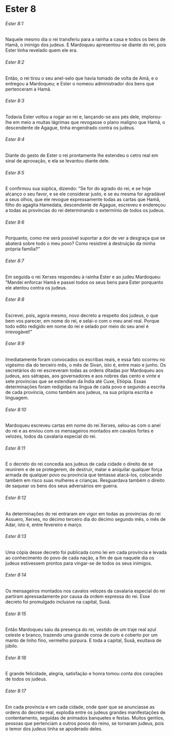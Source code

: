 # Ester 8

###### Ester 8:1

Naquele mesmo dia o rei transferiu para a rainha a casa e todos os bens de Hamã, o inimigo dos judeus. E Mardoqueu apresentou-se diante do rei, pois Ester tinha revelado quem ele era.

###### Ester 8:2

Então, o rei tirou o seu anel-selo que havia tomado de volta de Amã, e o entregou a Mardoqueu; e Ester o nomeou administrador dos bens que pertenceram a Hamã.

###### Ester 8:3

Todavia Ester voltou a rogar ao rei e, lançando-se aos pés dele, implorou-lhe em meio a muitas lágrimas que revogasse o plano maligno que Hamã, o descendente de Agague, tinha engendrado contra os judeus.

###### Ester 8:4

Diante do gesto de Ester o rei prontamente lhe estendeu o cetro real em sinal de aprovação, e ela se levantou diante dele.

###### Ester 8:5

E confirmou sua súplica, dizendo: “Se for do agrado do rei, e se hoje alcanço o seu favor, e se ele considerar justo, e se eu mesma for agradável a seus olhos, que ele revogue expressamente todas as cartas que Hamã, filho do agagita Hamedata, descendente de Agague, escreveu e endereçou a todas as províncias do rei determinando o extermínio de todos os judeus.

###### Ester 8:6

Porquanto, como me será possível suportar a dor de ver a desgraça que se abaterá sobre todo o meu povo? Como resistirei à destruição da minha própria família?”

###### Ester 8:7

Em seguida o rei Xerxes respondeu à rainha Ester e ao judeu Mardoqueu: “Mandei enforcar Hamã e passei todos os seus bens para Ester porquanto ele atentou contra os judeus.

###### Ester 8:8

Escrevei, pois, agora mesmo, novo decreto a respeito dos judeus, o que bem vos parecer, em nome do rei, e selai-o com o meu anel real. Porque todo edito redigido em nome do rei e selado por meio do seu anel é irrevogável!”

###### Ester 8:9

Imediatamente foram convocados os escribas reais, e essa fato ocorreu no vigésimo dia do terceiro mês, o mês de Sivan, isto é, entre maio e junho. Os secretários do rei escreveram todas as ordens ditadas por Mardoqueu aos judeus, aos sátrapas, aos governadores e aos nobres das cento e vinte e sete províncias que se estendiam da Índia até Cuxe, Etiópia. Essas determinações foram redigidas na língua de cada povo e segundo a escrita de cada província, como também aos judeus, na sua própria escrita e linguagem.

###### Ester 8:10

Mardoqueu escreveu cartas em nome do rei Xerxes, selou-as com o anel do rei e as enviou com os mensageiros montados em cavalos fortes e velozes, todos da cavalaria especial do rei.

###### Ester 8:11

E o decreto do rei concedia aos judeus de cada cidade o direito de se reunirem e de se protegerem, de destruir, matar e aniquilar qualquer força armada de qualquer povo ou província que tentasse atacá-los, colocando também em risco suas mulheres e crianças. Resguardava também o direito de saquear os bens dos seus adversários em guerra.

###### Ester 8:12

As determinações do rei entraram em vigor em todas as províncias do rei Assuero, Xerxes, no décimo terceiro dia do décimo segundo mês, o mês de Adar, isto é, entre fevereiro e março.

###### Ester 8:13

Uma cópia desse decreto foi publicada como lei em cada província e levada ao conhecimento do povo de cada nação, a fim de que naquele dia os judeus estivessem prontos para vingar-se de todos os seus inimigos.

###### Ester 8:14

Os mensageiros montados nos cavalos velozes da cavalaria especial do rei partiram apressadamente por causa da ordem expressa do rei. Esse decreto foi promulgado inclusive na capital, Susã.

###### Ester 8:15

Então Mardoqueu saiu da presença do rei, vestido de um traje real azul celeste e branco, trazendo uma grande coroa de ouro e coberto por um manto de linho fino, vermelho púrpura. E toda a capital, Susã, exultava de júbilo.

###### Ester 8:16

E grande felicidade, alegria, satisfação e honra tomou conta dos corações de todos os judeus.

###### Ester 8:17

Em cada província e em cada cidade, onde quer que se anunciasse as ordens do decreto real, explodia entre os judeus grandes manifestações de contentamento, seguidas de animados banquetes e festas. Muitos gentios, pessoas que pertenciam a outros povos do reino, se tornaram judeus, pois o temor dos judeus tinha se apoderado deles.

